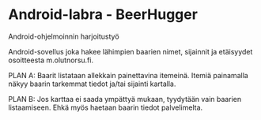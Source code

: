 Android-labra - BeerHugger
==========================

Android-ohjelmoinnin harjoitustyö

Android-sovellus joka hakee lähimpien baarien nimet, sijainnit ja etäisyydet osoitteesta m.olutnorsu.fi.

PLAN A:
Baarit listataan allekkain painettavina itemeinä. Itemiä painamalla näkyy baarin tarkemmat tiedot ja/tai sijainti kartalla.


PLAN B:
Jos karttaa ei saada ympättyä mukaan, tyydytään vain baarien listaamiseen. Ehkä myös haetaan baarin tiedot palvelimelta.